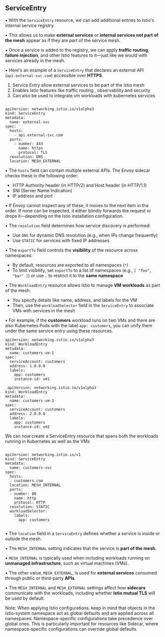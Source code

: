 
ServiceEntry
----------------

▪ With the `ServiceEntry` resource, we can add additional entries to Istio's internal service registry.

▪ This allows us to make **external services** or **internal services not part of the mesh** appear as if they are part of the service mesh.

▪ Once a service is added to the registry, we can apply **traffic routing**, **failure injection**, and other Istio features to it—just like we would with services already in the mesh.

▪ Here's an example of a `ServiceEntry` that declares an external API (`api.external-svc.com`) accessible over **HTTPS**.


1. Service Entry allow external services to be part of the istio mesh
2. Enables Istio features like traffic routing , observability and security
3. Can also be used to integrate vm workloads with kubernetes services
   





```

apiVersion: networking.istio.io/v1alpha3
kind: ServiceEntry
metadata:
  name: external-svc
spec:
  hosts:
    - api.external-svc.com
  ports:
    - number: 443
      name: https
      protocol: TLS
  resolution: DNS
  location: MESH_EXTERNAL

```

▪ The `hosts` field can contain multiple external APIs. The Envoy sidecar checks these in the following order:

   - HTTP Authority header (in HTTP/2) and Host header (in HTTP/1.1)
   - SNI (Server Name Indication)
   - IP address and port

▪ If Envoy cannot inspect any of these, it moves to the next item in the order. If none can be inspected, it either blindly forwards the request or drops it—depending on the Istio installation configuration.

▪ The `resolution` field determines how service discovery is performed:

   - Use `DNS` for dynamic DNS resolution (e.g., when IPs change frequently)
   - Use `STATIC` for services with fixed IP addresses

▪ The `exportTo` field controls the **visibility** of the resource across namespaces:

   - By default, resources are exported to all namespaces (`*`)
   - To limit visibility, set `exportTo` to a list of namespaces (e.g., `[ "foo", "bar" ]`) or use `.` to restrict it to the **same namespace**

▪ The `WorkloadEntry` resource allows Istio to manage **VM workloads** as part of the mesh:

   - You specify details like name, address, and labels for the VM
   - Then, use the `workloadSelector` field in the `ServiceEntry` to associate VMs with services in the mesh

▪ For example, if the **customers** workload runs on two VMs and there are also Kubernetes Pods with the label `app: customers`, you can unify them under the same service entry using these resources.

  
  
```
apiVersion: networking.istio.io/v1alpha3
kind: WorkloadEntry
metadata:
  name: customers-vm-1
spec:
  serviceAccount: customers
  address: 1.0.0.0
  labels:
    app: customers
    instance-id: vm1
    
 apiVersion: networking.istio.io/v1alpha3
kind: WorkloadEntry
metadata:
  name: customers-vm-2
spec:
  serviceAccount: customers
  address: 2.0.0.0
  labels:
    app: customers
    instance-id: vm2

```
    
    
We can now create a ServiceEntry resource that spans both the workloads running 
in Kubernetes as well as the VMs

```
  
apiVersion: networking.istio.io/v1
kind: ServiceEntry
metadata:
  name: customers-svc
spec:
  hosts:
  - customers.com
  location: MESH_INTERNAL
  ports:
  - number: 80
    name: http
    protocol: HTTP
  resolution: STATIC
  workloadSelector:
    labels:
      app: customers
  
 ```

 
  
▪ The `location` field in a `ServiceEntry` defines whether a service is inside or outside the mesh.

▪ The `MESH_INTERNAL` setting indicates that the service is **part of the mesh**.

▪ `MESH_INTERNAL` is typically used when including workloads running on **unmanaged infrastructure**, such as virtual machines (VMs).

▪ The other value, `MESH_EXTERNAL`, is used for **external services** consumed through public or third-party **APIs**.

▪ The `MESH_INTERNAL` and `MESH_EXTERNAL` settings affect how **sidecars** communicate with the workloads, including whether **Istio mutual TLS** will be used by default.



Note: When applying Istio configurations, keep in mind that objects in the istio-system namespace act as global defaults and are applied across all namespaces. Namespace-specific configurations take precedence over global ones. This is particularly important for resources like Sidecar, where namespace-specific configurations can override global defaults.

  
  
    














  
  
